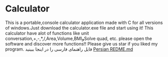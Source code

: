 # Calculator
This is a portable,console calculator application made with C for all versions of windows.Just download the calculator.exe file and start using it!
This calculator have alot of functions like unit conversation,+,-,*,/,Area,Volume,BMIوSolve quad, etc.
please open the software and discover more functions!!
Please give us star if you liked my program.
فایل راهنمای فارسی را در اینجا ببینید [Persian REDME.md](https://github.com/AliAgaAbd/Calculator/blob/e8388397f4c3df044a9f74854ea1cb0a91b729b8/Persian%20REDME.md)
